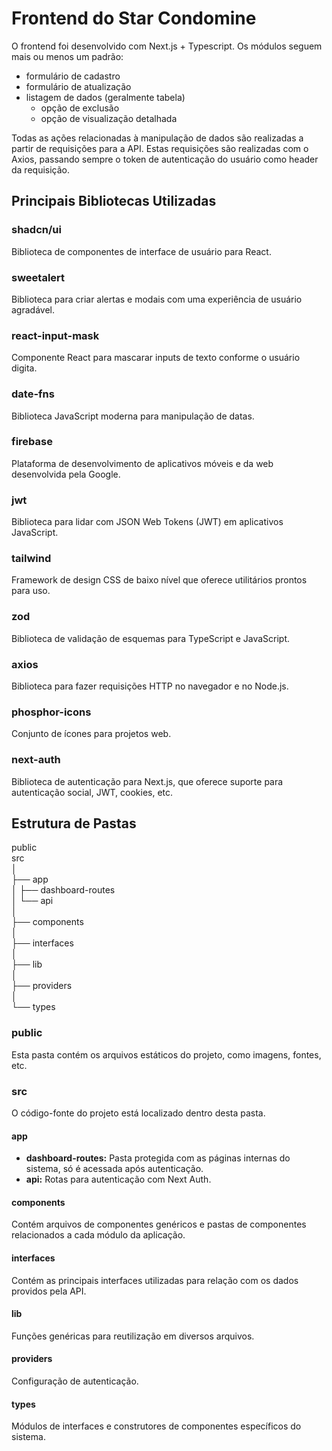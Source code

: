 # Frontend do Star Condomine

O frontend foi desenvolvido com Next.js + Typescript.
Os módulos seguem mais ou menos um padrão:

- formulário de cadastro
- formulário de atualização
- listagem de dados (geralmente tabela)
  - opção de exclusão
  - opção de visualização detalhada

Todas as ações relacionadas à manipulação de dados são realizadas a partir de requisições para a API. Estas requisições são realizadas com o Axios, passando sempre o token de autenticação do usuário como header da requisição.

## Principais Bibliotecas Utilizadas

### shadcn/ui

Biblioteca de componentes de interface de usuário para React.

### sweetalert

Biblioteca para criar alertas e modais com uma experiência de usuário agradável.

### react-input-mask

Componente React para mascarar inputs de texto conforme o usuário digita.

### date-fns

Biblioteca JavaScript moderna para manipulação de datas.

### firebase

Plataforma de desenvolvimento de aplicativos móveis e da web desenvolvida pela Google.

### jwt

Biblioteca para lidar com JSON Web Tokens (JWT) em aplicativos JavaScript.

### tailwind

Framework de design CSS de baixo nível que oferece utilitários prontos para uso.

### zod

Biblioteca de validação de esquemas para TypeScript e JavaScript.

### axios

Biblioteca para fazer requisições HTTP no navegador e no Node.js.

### phosphor-icons

Conjunto de ícones para projetos web.

### next-auth

Biblioteca de autenticação para Next.js, que oferece suporte para autenticação social, JWT, cookies, etc.

## Estrutura de Pastas

<p>
public </br>
src </br>
│ </br>
├── app </br>
│   ├── dashboard-routes </br>
│   └── api  </br>
│ </br>
├── components </br>
│ </br>
├── interfaces </br>
│ </br>
├── lib </br>
│ </br>
├── providers   </br>
│ </br>
└── types  </br>
</p>

### public

Esta pasta contém os arquivos estáticos do projeto, como imagens, fontes, etc.

### src

O código-fonte do projeto está localizado dentro desta pasta.

#### app

- **dashboard-routes:** Pasta protegida com as páginas internas do sistema, só é acessada após autenticação.
- **api:** Rotas para autenticação com Next Auth.

#### components

Contém arquivos de componentes genéricos e pastas de componentes relacionados a cada módulo da aplicação.

#### interfaces

Contém as principais interfaces utilizadas para relação com os dados providos pela API.

#### lib

Funções genéricas para reutilização em diversos arquivos.

#### providers

Configuração de autenticação.

#### types

Módulos de interfaces e construtores de componentes específicos do sistema.
